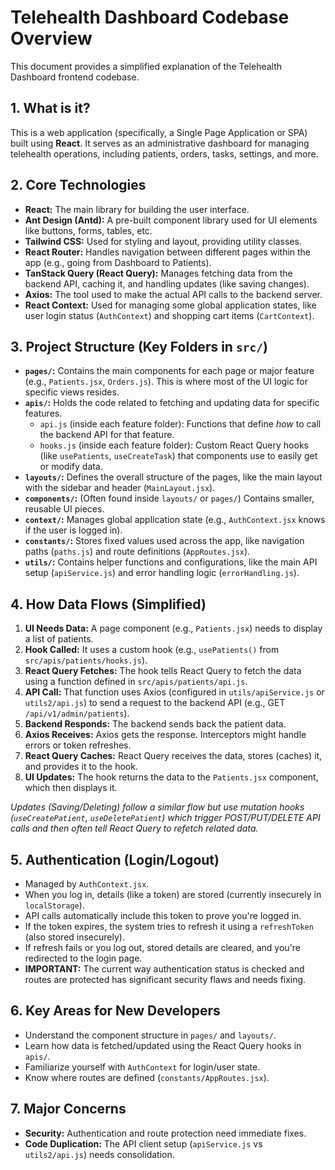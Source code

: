# Telehealth Dashboard Codebase Overview

This document provides a simplified explanation of the Telehealth Dashboard frontend codebase.

## 1. What is it?

This is a web application (specifically, a Single Page Application or SPA) built using **React**. It serves as an administrative dashboard for managing telehealth operations, including patients, orders, tasks, settings, and more.

## 2. Core Technologies

- **React:** The main library for building the user interface.
- **Ant Design (Antd):** A pre-built component library used for UI elements like buttons, forms, tables, etc.
- **Tailwind CSS:** Used for styling and layout, providing utility classes.
- **React Router:** Handles navigation between different pages within the app (e.g., going from Dashboard to Patients).
- **TanStack Query (React Query):** Manages fetching data from the backend API, caching it, and handling updates (like saving changes).
- **Axios:** The tool used to make the actual API calls to the backend server.
- **React Context:** Used for managing some global application states, like user login status (`AuthContext`) and shopping cart items (`CartContext`).

## 3. Project Structure (Key Folders in `src/`)

- **`pages/`:** Contains the main components for each page or major feature (e.g., `Patients.jsx`, `Orders.js`). This is where most of the UI logic for specific views resides.
- **`apis/`:** Holds the code related to fetching and updating data for specific features.
  - `api.js` (inside each feature folder): Functions that define _how_ to call the backend API for that feature.
  - `hooks.js` (inside each feature folder): Custom React Query hooks (like `usePatients`, `useCreateTask`) that components use to easily get or modify data.
- **`layouts/`:** Defines the overall structure of the pages, like the main layout with the sidebar and header (`MainLayout.jsx`).
- **`components/`:** (Often found inside `layouts/` or `pages/`) Contains smaller, reusable UI pieces.
- **`context/`:** Manages global application state (e.g., `AuthContext.jsx` knows if the user is logged in).
- **`constants/`:** Stores fixed values used across the app, like navigation paths (`paths.js`) and route definitions (`AppRoutes.jsx`).
- **`utils/`:** Contains helper functions and configurations, like the main API setup (`apiService.js`) and error handling logic (`errorHandling.js`).

## 4. How Data Flows (Simplified)

1.  **UI Needs Data:** A page component (e.g., `Patients.jsx`) needs to display a list of patients.
2.  **Hook Called:** It uses a custom hook (e.g., `usePatients()` from `src/apis/patients/hooks.js`).
3.  **React Query Fetches:** The hook tells React Query to fetch the data using a function defined in `src/apis/patients/api.js`.
4.  **API Call:** That function uses Axios (configured in `utils/apiService.js` or `utils2/api.js`) to send a request to the backend API (e.g., GET `/api/v1/admin/patients`).
5.  **Backend Responds:** The backend sends back the patient data.
6.  **Axios Receives:** Axios gets the response. Interceptors might handle errors or token refreshes.
7.  **React Query Caches:** React Query receives the data, stores (caches) it, and provides it to the hook.
8.  **UI Updates:** The hook returns the data to the `Patients.jsx` component, which then displays it.

_Updates (Saving/Deleting) follow a similar flow but use mutation hooks (`useCreatePatient`, `useDeletePatient`) which trigger POST/PUT/DELETE API calls and then often tell React Query to refetch related data._

## 5. Authentication (Login/Logout)

- Managed by `AuthContext.jsx`.
- When you log in, details (like a token) are stored (currently insecurely in `localStorage`).
- API calls automatically include this token to prove you're logged in.
- If the token expires, the system tries to refresh it using a `refreshToken` (also stored insecurely).
- If refresh fails or you log out, stored details are cleared, and you're redirected to the login page.
- **IMPORTANT:** The current way authentication status is checked and routes are protected has significant security flaws and needs fixing.

## 6. Key Areas for New Developers

- Understand the component structure in `pages/` and `layouts/`.
- Learn how data is fetched/updated using the React Query hooks in `apis/`.
- Familiarize yourself with `AuthContext` for login/user state.
- Know where routes are defined (`constants/AppRoutes.jsx`).

## 7. Major Concerns

- **Security:** Authentication and route protection need immediate fixes.
- **Code Duplication:** The API client setup (`apiService.js` vs `utils2/api.js`) needs consolidation.
